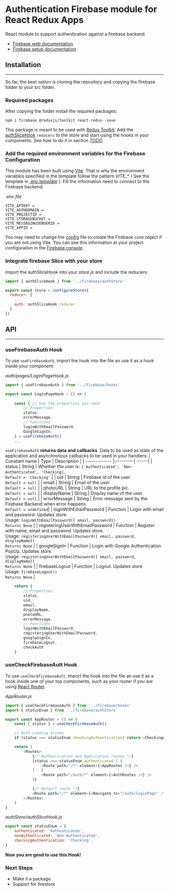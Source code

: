 # Authentication Firebase module for React Redux Apps 
React module to support authentication against a firebase backend.

 * [Firebase web documentation](https://firebase.google.com/docs/auth/web/firebaseui)
 * [Firebase setup documentation](https://firebase.google.com/docs/web/setup)
## Installation
***
So far, the best option is cloning the repository and copying the firebase folder to your src folder. 

### Required packages
After copying the folder install the required packages:
```
npm i firebase @reduxjs/toolkit react-redux--save
```
This package is meant to be used with [Redux Toolkit](https://redux-toolkit.js.org/tutorials/quick-start). Add the [authSliceHook](https://github.com/ARubiose/firebase-react-core/blob/1c025aa5b110e084731b508cc06294073cc426b5/src/firebase/authStore/authSliceHook.js) `reducers` to the store and start using the hooks in your components. See how to do it in section [TODO](). 

### Add the required environment variables for the Firebase Configuration
This module has been built using [Vite](https://vitejs.dev/). That is why the environment variables specified in the template follow the pattern *VITE_** ( See the template in [.env.template](./.env.template) ). Fill the information need to connect to the Firebase backend:

*.env file*
```
VITE_APIKEY = 
VITE_AUTHDOMAIN = 
VITE_PROJECTID = 
VITE_STORAGEBUCKET = 
VITE_MESSAGINGSENDERID = 
VITE_APPID = 
```
You may need to change the [config](./config.js) file to create the Firebase core object if you are not using Vite. You can see this information at your project configuration in the [Firebase console](https://console.firebase.google.com).

### Integrate firebase Slice with your store
Import the authSliceHook into your *store.js* and include the reducers:
```javascript
import { authSliceHook } from '../firebase/authStore'

export const store = configureStore({
  reducer: {
    ...
    auth: authSliceHook.reducer
  }
})
```

## API
***

### useFirebaseAuth Hook
To use `useFirebaseAuth`, import the hook into the file an use it as a hook inside your component:

*auth/pages/LoginPageHook.js*
```javascript
import { useFirebaseAuth } from '../firebase/hooks'

export const LoginPageHook = () => {
    
    const { // Use the properties you need
        // Properties
        status,
        errorMessage,
        // Functions
        loginWithEmailPassword,
        GoogleSignIn,
    } = useFirebaseAuth()
    ...
```

`useFirebaseAuth` **returns data and callbacks**. Data to be used as state of the application and asynchronous callbacks to be used in your handlers:
| Constant name                     | Type      | Description  |
| -------------                     |:---------| :-----|
| status                            | String    | Whether the user is: `['Authenticated', 'Non-Authenticated', 'Checking]`. </br> `Default = 'Checking'`    |
| uid                               | String    |  Firebase id of the user.</br> `Default = null` |
| email                             | String    |  Email of the user.</br> `Default = null`  |
| photoURL                          | String    |  URL to the profile pic.</br> `Default = null`  |
| displayName                       | String    |  Display name of the user.</br> `Default = null`  |
| errorMessage                      | String    |  Error message sent by the Firebase Backend when error happens.</br> `Default = undefined`|
| loginWithEmailPassword            | Function  |  Login with email and password. Updates store. </br> Usage: `loginWithEmailPassword({ email, password})` </br> `Returns None`  |
| registeringUserWithEmailPassword  | Function  |    Register with name, email and password. Updates store. </br> Usage: `registeringUserWithEmailPassword({ email, password, displayName})` </br> `Returns None` |
| googleSignIn  | Function  |    Login with Google Authentication PopUp. Updates store. </br> Usage: `registeringUserWithEmailPassword({ email, password, displayName})` </br> `Returns None` |
| firebaseLogout                    | Function  |    Logout. Updates store </br> Usage: `firebaseLogout()` </br> `Returns None` |



```javascript
    return {
        // Properties
        status,
        uid,
        email,
        displayName,
        photoURL,
        errorMessage,
        // Functions
        loginWithEmailPassword,
        registeringUserWithEmailPassword,
        googleSignIn,
        firebaseLogout,
        checkAuth
    }
```

### useCheckFirebaseAutt Hook
To use `useCheckFirebaseAutt`, import the hook into the file an use it as a hook inside one of your top components, such as your router if you are using [React Router](https://reactrouter.com/docs/en/v6/getting-started/overview). 

*AppRouter.js*
```javascript
import { useCheckFirebaseAuth } from '../firebase/hooks'
import { statusEnum } from '../firebase/authStore'

export const AppRouter = () => {
    const { status } = useCheckFirebaseAuth()

    // Auth Loading screen
    if (status === statusEnum.checkingAuthentication) return <CheckingAuthComponent />

    return (
        <Routes>
            {/* Authentication and Application routes */}
            {status === statusEnum.authenticated ? (
                <Route path="/*" element={<AppRoutes />} />
            ) : (
                <Route path="/auth/*" element={<AuthRoutes />} />
            )}

            {/* Default route */}
            <Route path="/*" element={<Navigate to="/auth/loginPage" />} />
        </Routes>
    )
}
```

*authStore/authSliceHook.js*
```javascript
export const statusEnum = {
    authenticated: 'Authenticated',
    nonAuthenticated: 'Non-Authenticated',
    checkingAuthentication: 'Checking',
}
```
**Now you are good to use this Hook!**

### Next Steps
  * Make it a package
  * Support for firestore

